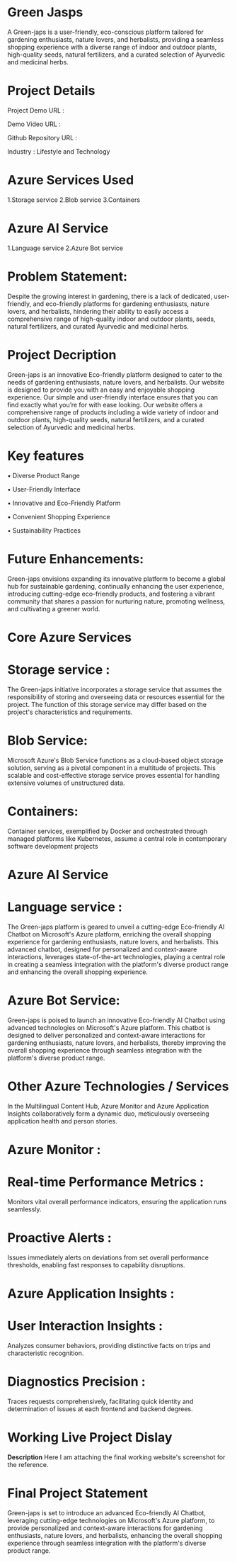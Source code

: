# Green Jasps
A Green-japs is a user-friendly, eco-conscious platform tailored for gardening enthusiasts, nature lovers, and herbalists, providing a seamless shopping experience with a diverse range of indoor and outdoor plants, high-quality seeds, natural fertilizers, and a curated selection of Ayurvedic and medicinal herbs.
# Project Details
Project Demo URL :

Demo Video URL :

Github Repository URL :

Industry : Lifestyle and Technology
# Azure Services Used
1.Storage service
2.Blob service
3.Containers
# Azure AI Service
1.Language service
2.Azure Bot service 
# Problem Statement:
Despite the growing interest in gardening, there is a lack of dedicated, user-friendly, and eco-friendly platforms for gardening enthusiasts, nature lovers, and herbalists, hindering their ability to easily access a comprehensive range of high-quality indoor and outdoor plants, seeds, natural fertilizers, and curated Ayurvedic and medicinal herbs.
# Project Decription
Green-japs is an innovative Eco-friendly platform designed to cater to the needs of gardening enthusiasts, nature lovers, and herbalists. Our website is designed to provide you with an easy and enjoyable shopping experience. Our simple and user-friendly interface ensures that you can find exactly what you’re for with ease looking. Our website offers a comprehensive range of products including a wide variety of indoor and outdoor plants, high-quality seeds, natural fertilizers, and a curated selection of Ayurvedic and medicinal herbs.
# Key features
•	Diverse Product Range

•	User-Friendly Interface

•	Innovative and Eco-Friendly Platform

•	Convenient Shopping Experience

•	Sustainability Practices

# Future Enhancements:
Green-japs envisions expanding its innovative platform to become a global hub for sustainable gardening, continually enhancing the user experience, introducing cutting-edge eco-friendly products, and fostering a vibrant community that shares a passion for nurturing nature, promoting wellness, and cultivating a greener world.
# Core Azure Services
# Storage service :
The Green-japs initiative incorporates a storage service that assumes the responsibility of storing and overseeing data or resources essential for the project. The function of this storage service may differ based on the project's characteristics and requirements.
# Blob Service:
Microsoft Azure's Blob Service functions as a cloud-based object storage solution, serving as a pivotal component in a multitude of projects. This scalable and cost-effective storage service proves essential for handling extensive volumes of unstructured data.
# Containers:
Container services, exemplified by Docker and orchestrated through managed platforms like Kubernetes, assume a central role in contemporary software development projects
# Azure AI Service
# Language service :
The Green-japs platform is geared to unveil a cutting-edge Eco-friendly AI Chatbot on Microsoft's Azure platform, enriching the overall shopping experience for gardening enthusiasts, nature lovers, and herbalists. This advanced chatbot, designed for personalized and context-aware interactions, leverages state-of-the-art technologies, playing a central role in creating a seamless integration with the platform's diverse product range and enhancing the overall shopping experience.
# Azure Bot Service:
Green-japs is poised to launch an innovative Eco-friendly AI Chatbot using advanced technologies on Microsoft's Azure platform. This chatbot is designed to deliver personalized and context-aware interactions for gardening enthusiasts, nature lovers, and herbalists, thereby improving the overall shopping experience through seamless integration with the platform's diverse product range.
# Other Azure Technologies / Services
In the Multilingual Content Hub, Azure Monitor and Azure Application Insights collaboratively form a dynamic duo, meticulously overseeing application health and person stories.
# Azure Monitor :
# Real-time Performance Metrics :
Monitors vital overall performance indicators, ensuring the application runs seamlessly.
# Proactive Alerts : 
Issues immediately alerts on deviations from set overall performance thresholds, enabling fast responses to capability disruptions.
# Azure Application Insights :
# User Interaction Insights :
Analyzes consumer behaviors, providing distinctive facts on trips and characteristic recognition.
# Diagnostics Precision : 
Traces requests comprehensively, facilitating quick identity and determination of issues at each frontend and backend degrees.

# Working Live Project Dislay
**Description**
Here I am attaching the final working website's screenshot for the reference.
# Final Project Statement
Green-japs is set to introduce an advanced Eco-friendly AI Chatbot, leveraging cutting-edge technologies on Microsoft's Azure platform, to provide personalized and context-aware interactions for gardening enthusiasts, nature lovers, and herbalists, enhancing the overall shopping experience through seamless integration with the platform's diverse product range.
